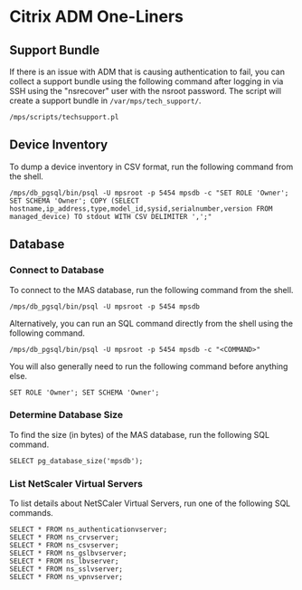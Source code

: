 # Citrix ADM One-Liners

## Support Bundle
If there is an issue with ADM that is causing authentication to fail, you can collect a support bundle using the following command after logging in via SSH using the "nsrecover" user with the nsroot password. The script will create a support bundle in `/var/mps/tech_support/`.

    /mps/scripts/techsupport.pl

## Device Inventory
To dump a device inventory in CSV format, run the following command from the shell.

    /mps/db_pgsql/bin/psql -U mpsroot -p 5454 mpsdb -c "SET ROLE 'Owner'; SET SCHEMA 'Owner'; COPY (SELECT hostname,ip_address,type,model_id,sysid,serialnumber,version FROM managed_device) TO stdout WITH CSV DELIMITER ',';"

## Database

### Connect to Database
To connect to the MAS database, run the following command from the shell.

    /mps/db_pgsql/bin/psql -U mpsroot -p 5454 mpsdb

Alternatively, you can run an SQL command directly from the shell using the following command.

    /mps/db_pgsql/bin/psql -U mpsroot -p 5454 mpsdb -c "<COMMAND>"

You will also generally need to run the following command before anything else.

    SET ROLE 'Owner'; SET SCHEMA 'Owner';

### Determine Database Size
To find the size (in bytes) of the MAS database, run the following SQL command.

    SELECT pg_database_size('mpsdb');

### List NetScaler Virtual Servers
To list details about NetSCaler Virtual Servers, run one of the following SQL commands.

    SELECT * FROM ns_authenticationvserver;
    SELECT * FROM ns_crvserver;
    SELECT * FROM ns_csvserver;
    SELECT * FROM ns_gslbvserver;
    SELECT * FROM ns_lbvserver;
    SELECT * FROM ns_sslvserver;
    SELECT * FROM ns_vpnvserver;
